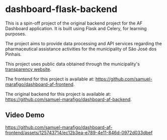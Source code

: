 # dashboard-flask-backend

This is a spin-off project of the original backend project for the AF Dashboard application. It is built using Flask and Celery, for learning purposes.

The project aims to provide data processing and API services regarding the pharmaceutical assistance activities for the municipality of São José dos Pinhais.

This project uses public data obtained through the municipality's [transparency website](https://saudetransparente2.sjp.pr.gov.br).

The frontend for this project is available at: https://github.com/samuel-marafigo/dashboard-af-frontend.

The original backend for this project is available at: https://github.com/samuel-marafigo/dashboard-af-backend.


## Video Demo


https://github.com/samuel-marafigo/dashboard-af-frontend/assets/125743714/ec12b3ea-e789-4e11-846d-0972d033dbef
